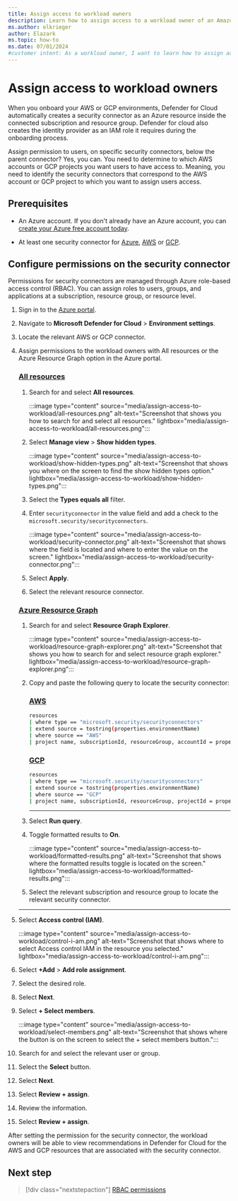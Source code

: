 ```yaml
---
title: Assign access to workload owners
description: Learn how to assign access to a workload owner of an Amazon Web Service or Google Cloud Project connector.
ms.author: elkrieger
author: Elazark
ms.topic: how-to
ms.date: 07/01/2024
#customer intent: As a workload owner, I want to learn how to assign access to my AWS or GCP connector so that I can view the suggested recommendations provided by Defender for Cloud.
---
```


# Assign access to workload owners

When you onboard your AWS or GCP environments, Defender for Cloud automatically creates a security connector as an Azure resource inside the connected subscription and resource group. Defender for cloud also creates the identity provider as an IAM role it requires during the onboarding process.

Assign permission to users, on specific security connectors, below the parent connector? Yes, you can. You need to determine to which AWS accounts or GCP projects you want users to have access to. Meaning, you need to identify the security connectors that correspond to the AWS account or GCP project to which you want to assign users access.

## Prerequisites

- An Azure account. If you don't already have an Azure account, you can [create your Azure free account today](https://azure.microsoft.com/free/).

- At least one security connector for [Azure](connect-azure-subscription.md), [AWS](quickstart-onboard-aws.md) or [GCP](quickstart-onboard-gcp.md).

## Configure permissions on the security connector

Permissions for security connectors are managed through Azure role-based access control (RBAC). You can assign roles to users, groups, and applications at a subscription, resource group, or resource level.

1. Sign in to the [Azure portal](https://portal.azure.com/).

1. Navigate to **Microsoft Defender for Cloud** > **Environment settings**.

1. Locate the relevant AWS or GCP connector.

1. Assign permissions to the workload owners with All resources or the Azure Resource Graph option in the Azure portal.

    ### [All resources](#tab/all-resources)

    1. Search for and select **All resources**.

        :::image type="content" source="media/assign-access-to-workload/all-resources.png" alt-text="Screenshot that shows you how to search for and select all resources." lightbox="media/assign-access-to-workload/all-resources.png":::

    1. Select **Manage view** > **Show hidden types**.

        :::image type="content" source="media/assign-access-to-workload/show-hidden-types.png" alt-text="Screenshot that shows you where on the screen to find the show hidden types option." lightbox="media/assign-access-to-workload/show-hidden-types.png":::

    1. Select the **Types equals all** filter.

    1. Enter `securityconnector` in the value field and add a check to the `microsoft.security/securityconnectors`.

        :::image type="content" source="media/assign-access-to-workload/security-connector.png" alt-text="Screenshot that shows where the field is located and where to enter the value on the screen." lightbox="media/assign-access-to-workload/security-connector.png":::

    1. Select **Apply**.

    1. Select the relevant resource connector.

    ### [Azure Resource Graph](#tab/azure-resource-graph)

    1. Search for and select **Resource Graph Explorer**.

        :::image type="content" source="media/assign-access-to-workload/resource-graph-explorer.png" alt-text="Screenshot that shows you how to search for and select resource graph explorer." lightbox="media/assign-access-to-workload/resource-graph-explorer.png":::

    1. Copy and paste the following query to locate the security connector:

        ### [AWS](#tab/aws)

        ```bash
        resources 
        | where type == "microsoft.security/securityconnectors" 
        | extend source = tostring(properties.environmentName)  
        | where source == "AWS" 
        | project name, subscriptionId, resourceGroup, accountId = properties.hierarchyIdentifier, cloud = properties.environmentName  
        ```

        ### [GCP](#tab/gcp)

        ```bash
        resources 
        | where type == "microsoft.security/securityconnectors" 
        | extend source = tostring(properties.environmentName)  
        | where source == "GCP" 
        | project name, subscriptionId, resourceGroup, projectId = properties.hierarchyIdentifier, cloud = properties.environmentName  
        ```

        ---

    1. Select **Run query**.

    1. Toggle formatted results to **On**.

        :::image type="content" source="media/assign-access-to-workload/formatted-results.png" alt-text="Screenshot that shows where the formatted results toggle is located on the screen." lightbox="media/assign-access-to-workload/formatted-results.png":::

    1. Select the relevant subscription and resource group to locate the relevant security connector.

    ---

1. Select **Access control (IAM)**.

    :::image type="content" source="media/assign-access-to-workload/control-i-am.png" alt-text="Screenshot that shows where to select Access control IAM in the resource you selected." lightbox="media/assign-access-to-workload/control-i-am.png":::

1. Select **+Add** > **Add role assignment**.

1. Select the desired role.

1. Select **Next**.

1. Select **+ Select members**.

    :::image type="content" source="media/assign-access-to-workload/select-members.png" alt-text="Screenshot that shows where the button is on the screen to select the + select members button.":::

1. Search for and select the relevant user or group.

1. Select the **Select** button.

1. Select **Next**.

1. Select **Review + assign**.

1. Review the information.

1. Select **Review + assign**.

After setting the permission for the security connector, the workload owners will be able to view recommendations in Defender for Cloud for the AWS and GCP resources that are associated with the security connector.

## Next step

> [!div class="nextstepaction"]
> [RBAC permissions](permissions.md)
